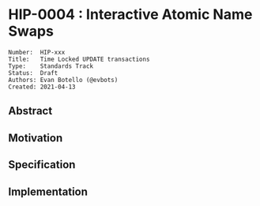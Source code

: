 # HIP-0004 : Interactive Atomic Name Swaps

```
Number:  HIP-xxx
Title:   Time Locked UPDATE transactions
Type:    Standards Track
Status:  Draft
Authors: Evan Botello (@evbots)
Created: 2021-04-13
```

## Abstract


## Motivation


## Specification


## Implementation

